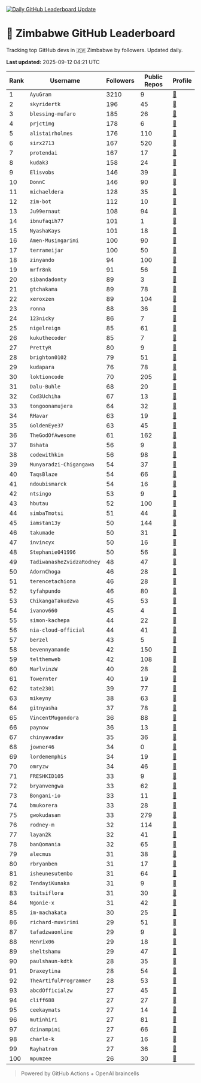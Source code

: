 [![Daily GitHub Leaderboard Update](https://github.com/bevennyamande/zim_leaderboard/actions/workflows/leaderboard.yml/badge.svg)](https://github.com/bevennyamande/zim_leaderboard/actions/workflows/leaderboard.yml)

# 🦍 Zimbabwe GitHub Leaderboard

Tracking top GitHub devs in 🇿🇼 Zimbabwe by followers. Updated daily.

<!-- START LEADERBOARD -->
**Last updated:** 2025-09-12 04:21 UTC  

| Rank | Username | Followers | Public Repos | Profile |
|------|----------|-----------|--------------|---------|
| 1 | `AyuGram` | 3210 | 9 | [🔗](https://github.com/AyuGram) |
| 2 | `skyridertk` | 196 | 45 | [🔗](https://github.com/skyridertk) |
| 3 | `blessing-mufaro` | 185 | 26 | [🔗](https://github.com/blessing-mufaro) |
| 4 | `prjctimg` | 178 | 6 | [🔗](https://github.com/prjctimg) |
| 5 | `alistairholmes` | 176 | 110 | [🔗](https://github.com/alistairholmes) |
| 6 | `sirx2713` | 167 | 520 | [🔗](https://github.com/sirx2713) |
| 7 | `protendai` | 167 | 17 | [🔗](https://github.com/protendai) |
| 8 | `kudak3` | 158 | 24 | [🔗](https://github.com/kudak3) |
| 9 | `Elisvobs` | 146 | 39 | [🔗](https://github.com/Elisvobs) |
| 10 | `DonnC` | 146 | 90 | [🔗](https://github.com/DonnC) |
| 11 | `michaeldera` | 128 | 35 | [🔗](https://github.com/michaeldera) |
| 12 | `zim-bot` | 112 | 10 | [🔗](https://github.com/zim-bot) |
| 13 | `Ju99ernaut` | 108 | 94 | [🔗](https://github.com/Ju99ernaut) |
| 14 | `ibnufaqih77` | 101 | 1 | [🔗](https://github.com/ibnufaqih77) |
| 15 | `NyashaKays` | 101 | 18 | [🔗](https://github.com/NyashaKays) |
| 16 | `Amen-Musingarimi` | 100 | 90 | [🔗](https://github.com/Amen-Musingarimi) |
| 17 | `terrameijar` | 100 | 50 | [🔗](https://github.com/terrameijar) |
| 18 | `zinyando` | 94 | 100 | [🔗](https://github.com/zinyando) |
| 19 | `mrfr8nk` | 91 | 56 | [🔗](https://github.com/mrfr8nk) |
| 20 | `sibandadonty` | 89 | 3 | [🔗](https://github.com/sibandadonty) |
| 21 | `gtchakama` | 89 | 78 | [🔗](https://github.com/gtchakama) |
| 22 | `xeroxzen` | 89 | 104 | [🔗](https://github.com/xeroxzen) |
| 23 | `ronna` | 88 | 36 | [🔗](https://github.com/ronna) |
| 24 | `123nicky` | 86 | 7 | [🔗](https://github.com/123nicky) |
| 25 | `nigelreign` | 85 | 61 | [🔗](https://github.com/nigelreign) |
| 26 | `kukuthecoder` | 85 | 7 | [🔗](https://github.com/kukuthecoder) |
| 27 | `PrettyR` | 80 | 9 | [🔗](https://github.com/PrettyR) |
| 28 | `brighton0102` | 79 | 51 | [🔗](https://github.com/brighton0102) |
| 29 | `kudapara` | 76 | 78 | [🔗](https://github.com/kudapara) |
| 30 | `loktioncode` | 70 | 205 | [🔗](https://github.com/loktioncode) |
| 31 | `Dalu-Buhle` | 68 | 20 | [🔗](https://github.com/Dalu-Buhle) |
| 32 | `Cod3Uchiha` | 67 | 13 | [🔗](https://github.com/Cod3Uchiha) |
| 33 | `tongoonamujera` | 64 | 32 | [🔗](https://github.com/tongoonamujera) |
| 34 | `RHavar` | 63 | 19 | [🔗](https://github.com/RHavar) |
| 35 | `GoldenEye37` | 63 | 45 | [🔗](https://github.com/GoldenEye37) |
| 36 | `TheGodOfAwesome` | 61 | 162 | [🔗](https://github.com/TheGodOfAwesome) |
| 37 | `Bshata` | 56 | 9 | [🔗](https://github.com/Bshata) |
| 38 | `codewithkin` | 56 | 98 | [🔗](https://github.com/codewithkin) |
| 39 | `Munyaradzi-Chigangawa` | 54 | 37 | [🔗](https://github.com/Munyaradzi-Chigangawa) |
| 40 | `TaqsBlaze` | 54 | 66 | [🔗](https://github.com/TaqsBlaze) |
| 41 | `ndoubismarck` | 54 | 16 | [🔗](https://github.com/ndoubismarck) |
| 42 | `ntsingo` | 53 | 9 | [🔗](https://github.com/ntsingo) |
| 43 | `hbutau` | 52 | 100 | [🔗](https://github.com/hbutau) |
| 44 | `simbaTmotsi` | 51 | 44 | [🔗](https://github.com/simbaTmotsi) |
| 45 | `iamstan13y` | 50 | 144 | [🔗](https://github.com/iamstan13y) |
| 46 | `takumade` | 50 | 31 | [🔗](https://github.com/takumade) |
| 47 | `invincyx` | 50 | 16 | [🔗](https://github.com/invincyx) |
| 48 | `Stephanie041996` | 50 | 56 | [🔗](https://github.com/Stephanie041996) |
| 49 | `TadiwanasheZvidzaRodney` | 48 | 47 | [🔗](https://github.com/TadiwanasheZvidzaRodney) |
| 50 | `AdornChoga` | 46 | 28 | [🔗](https://github.com/AdornChoga) |
| 51 | `terencetachiona` | 46 | 28 | [🔗](https://github.com/terencetachiona) |
| 52 | `tyfahpundo` | 46 | 80 | [🔗](https://github.com/tyfahpundo) |
| 53 | `ChikangaTakudzwa` | 45 | 53 | [🔗](https://github.com/ChikangaTakudzwa) |
| 54 | `ivanov660` | 45 | 4 | [🔗](https://github.com/ivanov660) |
| 55 | `simon-kachepa` | 44 | 22 | [🔗](https://github.com/simon-kachepa) |
| 56 | `nia-cloud-official` | 44 | 41 | [🔗](https://github.com/nia-cloud-official) |
| 57 | `berzel` | 43 | 5 | [🔗](https://github.com/berzel) |
| 58 | `bevennyamande` | 42 | 150 | [🔗](https://github.com/bevennyamande) |
| 59 | `telthemweb` | 42 | 108 | [🔗](https://github.com/telthemweb) |
| 60 | `MarlvinzW` | 40 | 28 | [🔗](https://github.com/MarlvinzW) |
| 61 | `Towernter` | 40 | 19 | [🔗](https://github.com/Towernter) |
| 62 | `tate2301` | 39 | 77 | [🔗](https://github.com/tate2301) |
| 63 | `mikeyny` | 38 | 63 | [🔗](https://github.com/mikeyny) |
| 64 | `gitnyasha` | 37 | 78 | [🔗](https://github.com/gitnyasha) |
| 65 | `VincentMugondora` | 36 | 88 | [🔗](https://github.com/VincentMugondora) |
| 66 | `paynow` | 36 | 13 | [🔗](https://github.com/paynow) |
| 67 | `chinyavadav` | 35 | 36 | [🔗](https://github.com/chinyavadav) |
| 68 | `jowner46` | 34 | 0 | [🔗](https://github.com/jowner46) |
| 69 | `lordememphis` | 34 | 19 | [🔗](https://github.com/lordememphis) |
| 70 | `omryzw` | 34 | 46 | [🔗](https://github.com/omryzw) |
| 71 | `FRESHKID105` | 33 | 9 | [🔗](https://github.com/FRESHKID105) |
| 72 | `bryanvengwa` | 33 | 62 | [🔗](https://github.com/bryanvengwa) |
| 73 | `Bongani-io` | 33 | 11 | [🔗](https://github.com/Bongani-io) |
| 74 | `bmukorera` | 33 | 28 | [🔗](https://github.com/bmukorera) |
| 75 | `gwokudasam` | 33 | 279 | [🔗](https://github.com/gwokudasam) |
| 76 | `rodney-m` | 32 | 114 | [🔗](https://github.com/rodney-m) |
| 77 | `layan2k` | 32 | 41 | [🔗](https://github.com/layan2k) |
| 78 | `banQomania` | 32 | 65 | [🔗](https://github.com/banQomania) |
| 79 | `alecmus` | 31 | 38 | [🔗](https://github.com/alecmus) |
| 80 | `rbryanben` | 31 | 17 | [🔗](https://github.com/rbryanben) |
| 81 | `isheunesutembo` | 31 | 64 | [🔗](https://github.com/isheunesutembo) |
| 82 | `TendayiKunaka` | 31 | 9 | [🔗](https://github.com/TendayiKunaka) |
| 83 | `tsitsiflora` | 31 | 30 | [🔗](https://github.com/tsitsiflora) |
| 84 | `Ngonie-x` | 31 | 42 | [🔗](https://github.com/Ngonie-x) |
| 85 | `im-machakata` | 30 | 25 | [🔗](https://github.com/im-machakata) |
| 86 | `richard-muvirimi` | 29 | 51 | [🔗](https://github.com/richard-muvirimi) |
| 87 | `tafadzwaonline` | 29 | 9 | [🔗](https://github.com/tafadzwaonline) |
| 88 | `Henrix06` | 29 | 18 | [🔗](https://github.com/Henrix06) |
| 89 | `sheltshamu` | 29 | 47 | [🔗](https://github.com/sheltshamu) |
| 90 | `paulshaun-kdtk` | 28 | 35 | [🔗](https://github.com/paulshaun-kdtk) |
| 91 | `Draxeytina` | 28 | 54 | [🔗](https://github.com/Draxeytina) |
| 92 | `TheArtifulProgrammer` | 28 | 53 | [🔗](https://github.com/TheArtifulProgrammer) |
| 93 | `abcdOfficialzw` | 27 | 45 | [🔗](https://github.com/abcdOfficialzw) |
| 94 | `cliff688` | 27 | 27 | [🔗](https://github.com/cliff688) |
| 95 | `ceekaymats` | 27 | 14 | [🔗](https://github.com/ceekaymats) |
| 96 | `mutinhiri` | 27 | 81 | [🔗](https://github.com/mutinhiri) |
| 97 | `dzinampini` | 27 | 66 | [🔗](https://github.com/dzinampini) |
| 98 | `charle-k` | 27 | 16 | [🔗](https://github.com/charle-k) |
| 99 | `Rayhatron` | 27 | 36 | [🔗](https://github.com/Rayhatron) |
| 100 | `mpumzee` | 26 | 30 | [🔗](https://github.com/mpumzee) |
<!-- END LEADERBOARD -->

> Powered by GitHub Actions + OpenAI braincells
